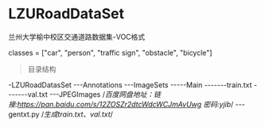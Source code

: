 # LZURoadDataSet
兰州大学榆中校区交通道路数据集-VOC格式

classes = ["car", "person", "traffic sign", "obstacle", "bicycle"]

> 目录结构

-LZURoadDatasSet
---Annotations
---ImageSets
-----Main
-------train.txt
-------val.txt
---JPEGImages     /*百度网盘地址：链接:https://pan.baidu.com/s/12ZOSZr2dtcWdcWCJmAvUwg  密码:yjib*/
---gentxt.py      /*生成train.txt、val.txt*/
